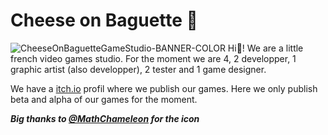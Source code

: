 # Cheese on Baguette 🥖
![CheeseOnBaguetteGameStudio-BANNER-COLOR](https://github.com/CheeseOnBaguetteGameStudio/.github/assets/68553121/e885804a-aacb-47ed-a037-98a6e07b934d)
Hi👋! We are a little french video games studio. For the moment we are 4, 2 developper, 1 graphic artist (also developper), 2 tester and 1 game designer.

We have a [itch.io](https://cheese-on-baguette-studio.itch.io/) profil where we publish our games.
Here we only publish beta and alpha of our games for the moment.

**_Big thanks to [@MathChameleon](https://github.com/MathChameleon) for the icon_**
